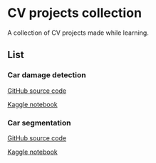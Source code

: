 # CV projects collection

A collection of CV projects made while learning.

## List

### Car damage detection

[GitHub source code](https://github.com/The-One-Reborn-developer/cv-projects/tree/master/car-damaged-or-whole)

[Kaggle notebook](https://www.kaggle.com/code/theonereborn/car-damage-detection)

### Car segmentation

[GitHub source code](https://github.com/The-One-Reborn-developer/cv-projects/tree/master/car-segmentation)

[Kaggle notebook](https://www.kaggle.com/code/theonereborn/car-parts-segmentation)
